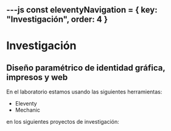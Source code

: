 ---js
const eleventyNavigation = {
 key: "Investigación",
 order: 4
}
---

# Investigación

## Diseño paramétrico de identidad gráfica, impresos y web

En el laboratorio estamos usando las siguientes herramientas:

* Eleventy
* Mechanic

en los siguientes proyectos de investigación:
